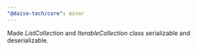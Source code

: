 ```yaml
---
"@daiso-tech/core": minor
---
```


Made <i>ListCollection</i> and <i>IterableCollection</i> class serializable and deserializable.
